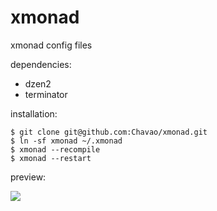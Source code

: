 xmonad
======

xmonad config files

dependencies:

* dzen2
* terminator

installation:

```
$ git clone git@github.com:Chavao/xmonad.git
$ ln -sf xmonad ~/.xmonad
$ xmonad --recompile
$ xmonad --restart
```

preview:

<img src="http://i.imgur.com/yD8w1he.png" />
